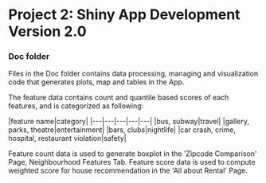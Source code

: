 # Project 2: Shiny App Development Version 2.0

### Doc folder

Files in the Doc folder contains data processing, managing and visualization code that generates plots, map and tables in the App.

The feature data contains count and quantile based scores of each features, and is categorized as following:

|feature name|category|
|---|---|---|---|---|
|bus, subway|travel|
|gallery, parks, theatre|entertainment|
|bars, clubs|nightlife|
|car crash, crime, hospital, restaurant violation|safety|

Feature count data is used to generate boxplot in the 'Zipcode Comparison' Page, Neighbourhood Features Tab. Feature score data is used to compute weighted score for house recommendation in the 'All about Rental' Page.

